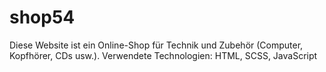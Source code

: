 # shop54

Diese Website ist ein Online-Shop für Technik und Zubehör (Computer, Kopfhörer, CDs usw.). Verwendete Technologien: HTML, SCSS, JavaScript
